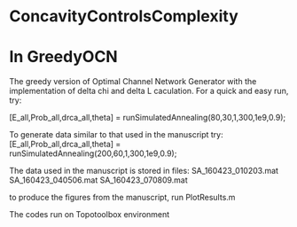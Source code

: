# ConcavityControlsComplexity
# In GreedyOCN


The greedy version of Optimal Channel Network Generator with the implementation of delta chi and delta L caculation. 
For a quick and easy run, try: 

[E_all,Prob_all,drca_all,theta] = runSimulatedAnnealing(80,30,1,300,1e9,0.9);

To generate data similar to that used in the manuscript try: 
[E_all,Prob_all,drca_all,theta] = runSimulatedAnnealing(200,60,1,300,1e9,0.9);

The data used in the manuscript is stored in files:
SA_160423_010203.mat
SA_160423_040506.mat
SA_160423_070809.mat

to produce the figures from the manuscript, run PlotResults.m

The codes run on Topotoolbox environment 
